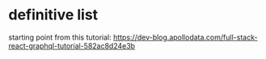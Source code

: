 # definitive list
starting point from this tutorial: https://dev-blog.apollodata.com/full-stack-react-graphql-tutorial-582ac8d24e3b


